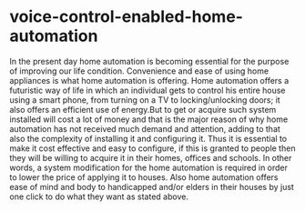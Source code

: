 # voice-control-enabled-home-automation
In the present day home automation is becoming essential for the purpose of improving our life condition. Convenience and ease of using home appliances is what home automation is offering. Home automation offers a futuristic way of life in which an individual gets to control his entire house using a smart phone, from turning on a TV to locking/unlocking doors; it also offers an efficient use of energy.But to get or acquire such system installed will cost a lot of money and that is the major reason of why home automation has not received much demand and attention, adding to that also the complexity of installing it and configuring it.                   Thus it is essential to make it cost effective and easy to configure, if this is granted to people then they will be willing to acquire it in their homes, offices and schools. In other words, a system modification for the home automation is required in order to lower the price of applying it to houses. Also home automation offers ease of mind and body to handicapped and/or elders in their houses by just one click to do what they want as stated above.
